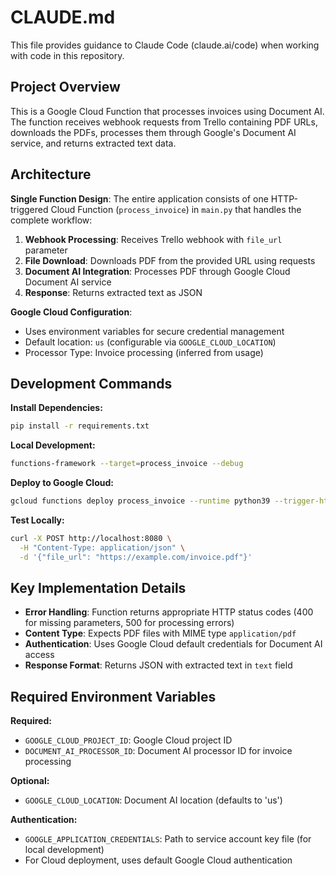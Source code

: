 # CLAUDE.md

This file provides guidance to Claude Code (claude.ai/code) when working with code in this repository.

## Project Overview

This is a Google Cloud Function that processes invoices using Document AI. The function receives webhook requests from Trello containing PDF URLs, downloads the PDFs, processes them through Google's Document AI service, and returns extracted text data.

## Architecture

**Single Function Design**: The entire application consists of one HTTP-triggered Cloud Function (`process_invoice`) in `main.py` that handles the complete workflow:

1. **Webhook Processing**: Receives Trello webhook with `file_url` parameter
2. **File Download**: Downloads PDF from the provided URL using requests
3. **Document AI Integration**: Processes PDF through Google Cloud Document AI service
4. **Response**: Returns extracted text as JSON

**Google Cloud Configuration**:
- Uses environment variables for secure credential management
- Default location: `us` (configurable via `GOOGLE_CLOUD_LOCATION`)
- Processor Type: Invoice processing (inferred from usage)

## Development Commands

**Install Dependencies:**
```bash
pip install -r requirements.txt
```

**Local Development:**
```bash
functions-framework --target=process_invoice --debug
```

**Deploy to Google Cloud:**
```bash
gcloud functions deploy process_invoice --runtime python39 --trigger-http --allow-unauthenticated
```

**Test Locally:**
```bash
curl -X POST http://localhost:8080 \
  -H "Content-Type: application/json" \
  -d '{"file_url": "https://example.com/invoice.pdf"}'
```

## Key Implementation Details

- **Error Handling**: Function returns appropriate HTTP status codes (400 for missing parameters, 500 for processing errors)
- **Content Type**: Expects PDF files with MIME type `application/pdf`
- **Authentication**: Uses Google Cloud default credentials for Document AI access
- **Response Format**: Returns JSON with extracted text in `text` field

## Required Environment Variables

**Required:**
- `GOOGLE_CLOUD_PROJECT_ID`: Google Cloud project ID
- `DOCUMENT_AI_PROCESSOR_ID`: Document AI processor ID for invoice processing

**Optional:**
- `GOOGLE_CLOUD_LOCATION`: Document AI location (defaults to 'us')

**Authentication:**
- `GOOGLE_APPLICATION_CREDENTIALS`: Path to service account key file (for local development)
- For Cloud deployment, uses default Google Cloud authentication